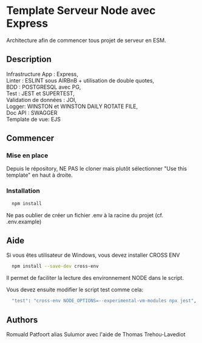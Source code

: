 # Template Serveur Node avec Express

Architecture afin de commencer tous projet de serveur en ESM.

## Description

Infrastructure App : Express,  
Linter : ESLINT sous AIRBnB + utilisation de double quotes,  
BDD : POSTGRESQL avec PG,    
Test : JEST et SUPERTEST,  
Validation de données : JOI,  
Logger: WINSTON et WINSTON DAILY ROTATE FILE,  
Doc API : SWAGGER   
Template de vue: EJS 

## Commencer

### Mise en place

Depuis le répository, NE PAS le cloner mais plutôt sélectionner "Use this template" en haut à droite. 

### Installation
```bash
  npm install
```
Ne pas oublier de créer un fichier .env à la racine du projet (cf. .env.example)


## Aide

Si vous êtes utilisateur de Windows, vous devez installer CROSS ENV
```bash
  npm install --save-dev cross-env
```
Il permet de faciliter la lecture des environnement NODE dans le script.

Vous devez ensuite modifier le script test comme cela:
```bash
  "test": "cross-env NODE_OPTIONS=--experimental-vm-modules npx jest",
```

## Authors

Romuald Patfoort alias Sulumor avec l'aide de Thomas Trehou-Lavediot


